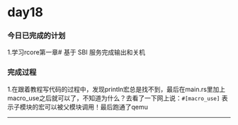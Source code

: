 # day18

### 今日已完成的计划

1.学习rcore第一章# 基于 SBI 服务完成输出和关机

### 完成过程

1.在跟着教程写代码的过程中，发现println宏总是找不到，最后在main.rs里加上macro_use之后就可以了，不知道为什么？去看了一下网上说：`#[macro_use]` 表示子模块的宏可以被父模块调用！最后跑通了qemu

---
